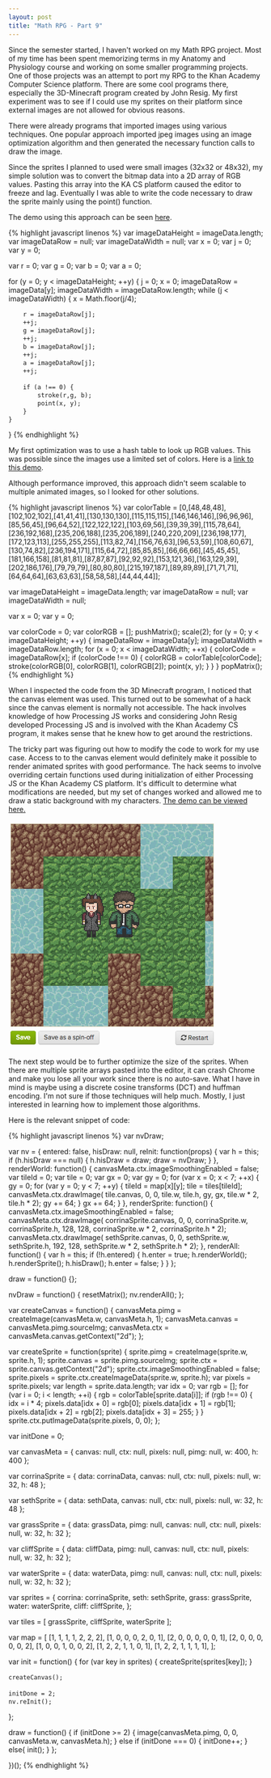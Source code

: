 ```yaml
---
layout: post
title: "Math RPG - Part 9"
---
```


Since the semester started, I haven't worked on my Math RPG project. Most of my time has been spent memorizing terms in my Anatomy and Physiology course and working on some smaller programming projects. One of those projects was an attempt to port my RPG to the Khan Academy Computer Science platform. There are some cool programs there, especially the 3D-Minecraft program created by John Resig. My first experiment was to see if I could use my sprites on their platform since external images are not allowed for obvious reasons.

There were already programs that imported images using various techniques. One popular approach imported jpeg images using an image optimization algorithm and then generated the necessary function calls to draw the image.

Since the sprites I planned to used were small images (32x32 or 48x32), my simple solution was to convert the bitmap data into a 2D array of RGB values. Pasting this array into the KA CS platform caused the editor to freeze and lag. Eventually I was able to write the code necessary to draw the sprite mainly using the point() function.

The demo using this approach can be seen [here](http://www.khanacademy.org/cs/pixel-drawing-attempt-1-slow/4828335093841920).

{% highlight javascript linenos %}
var imageDataHeight = imageData.length;
var imageDataRow = null;
var imageDataWidth = null;
var x = 0;
var j = 0;
var y = 0;

var r = 0;
var g = 0;
var b = 0;
var a = 0;

for (y = 0; y < imageDataHeight; ++y) {
    j = 0;
    x = 0;
    imageDataRow = imageData[y];
    imageDataWidth = imageDataRow.length;
    while (j < imageDataWidth) {
        x = Math.floor(j/4);

        r = imageDataRow[j];
        ++j;
        g = imageDataRow[j];
        ++j;
        b = imageDataRow[j];
        ++j;
        a = imageDataRow[j];
        ++j;

        if (a !== 0) {
            stroke(r,g, b);
            point(x, y);
        }
    }
}
{% endhighlight %}

My first optimization was to use a hash table to look up RGB values. This was possible since the images use a limited set of colors. Here is a [link to this demo](http://www.khanacademy.org/cs/pixel-drawing-attempt-2-slightly-faster/5605398025338880).

Although performance improved, this approach didn't seem scalable to multiple animated images, so I looked for other solutions.

{% highlight javascript linenos %}
var colorTable = [0,[48,48,48],[102,102,102],[41,41,41],[130,130,130],[115,115,115],[146,146,146],[96,96,96],[85,56,45],[96,64,52],[122,122,122],[103,69,56],[39,39,39],[115,78,64],[236,192,168],[235,206,188],[235,206,189],[240,220,209],[236,198,177],[172,123,113],[255,255,255],[113,82,74],[156,76,63],[96,53,59],[108,60,67],[130,74,82],[236,194,171],[115,64,72],[85,85,85],[66,66,66],[45,45,45],[181,166,158],[81,81,81],[87,87,87],[92,92,92],[153,121,36],[163,129,39],[202,186,176],[79,79,79],[80,80,80],[215,197,187],[89,89,89],[71,71,71],[64,64,64],[63,63,63],[58,58,58],[44,44,44]];

var imageDataHeight = imageData.length;
var imageDataRow = null;
var imageDataWidth = null;

var x = 0;
var y = 0;

var colorCode = 0;
var colorRGB = [];
pushMatrix();
scale(2);
for (y = 0; y < imageDataHeight; ++y) {
    imageDataRow = imageData[y];
    imageDataWidth = imageDataRow.length;
    for (x = 0; x < imageDataWidth; ++x) {
        colorCode = imageDataRow[x];
        if (colorCode !== 0) {
            colorRGB = colorTable[colorCode];
            stroke(colorRGB[0], colorRGB[1], colorRGB[2]);
            point(x, y);
        }
    }
}
popMatrix();
{% endhighlight %}

When I inspected the code from the 3D Minecraft program, I noticed that the canvas element was used. This turned out to be somewhat of a hack since the canvas element is normally not accessible. The hack involves knowledge of how Processing JS works and considering John Resig developed Processing JS and is involved with the Khan Academy CS program, it makes sense that he knew how to get around the restrictions.

The tricky part was figuring out how to modify the code to work for my use case. Access to to the canvas element would definitely make it possible to render animated sprites with good performance. The hack seems to involve overriding certain functions used during initialization of either Processing JS or the Khan Academy CS platform. It's difficult to determine what modifications are needed, but my set of changes worked and allowed me to draw a static background with my characters. [The demo can be viewed here.](http://www.khanacademy.org/cs/pixel-drawing-attempt-3-even-faster/6726213898862592)

![Math RPG in Khan Academy CS Program](/images/rpg-in-khanacademy-cs.png)

The next step would be to further optimize the size of the sprites. When there are multiple sprite arrays pasted into the editor, it can crash Chrome and make you lose all your work since there is no auto-save. What I have in mind is maybe using a discrete cosine transforms (DCT) and huffman encoding. I'm not sure if those techniques will help much. Mostly, I just interested in learning how to implement those algorithms.

Here is the relevant snippet of code:

{% highlight javascript linenos %}
var nvDraw;

var nv = {
    entered: false,
    hisDraw: null,
    reInit: function(props) {
        var h = this;
        if (h.hisDraw === null) {
            h.hisDraw = draw;
            draw = nvDraw;
        }
    },
    renderWorld: function() {
        canvasMeta.ctx.imageSmoothingEnabled = false;
        var tileId = 0;
        var tile = 0;
        var gx = 0;
        var gy = 0;
        for (var x = 0; x < 7; ++x) {
            gy = 0;
            for (var y = 0; y < 7; ++y) {
                tileId = map[x][y];
                tile = tiles[tileId];
                canvasMeta.ctx.drawImage(
                    tile.canvas, 0, 0, tile.w, tile.h,
                    gy, gx, tile.w * 2, tile.h * 2);
                gy += 64;
            }
            gx += 64;
        }
    },
    renderSprite: function() {
        canvasMeta.ctx.imageSmoothingEnabled = false;
        canvasMeta.ctx.drawImage(
            corrinaSprite.canvas, 0, 0, corrinaSprite.w, corrinaSprite.h,
            128, 128, corrinaSprite.w * 2, corrinaSprite.h * 2);
        canvasMeta.ctx.drawImage(
            sethSprite.canvas, 0, 0, sethSprite.w, sethSprite.h,
            192, 128, sethSprite.w * 2, sethSprite.h * 2);
    },
    renderAll: function() {
        var h = this;
        if (!h.entered) {
            h.enter = true;
            h.renderWorld();
            h.renderSprite();
            h.hisDraw();
            h.enter = false;
        }
    }
};

draw = function() {};

nvDraw = function() {
    resetMatrix();
    nv.renderAll();
};

var createCanvas = function() {
    canvasMeta.pimg = createImage(canvasMeta.w, canvasMeta.h, 1);
    canvasMeta.canvas = canvasMeta.pimg.sourceImg;
    canvasMeta.ctx = canvasMeta.canvas.getContext("2d");
};

var createSprite = function(sprite) {
    sprite.pimg = createImage(sprite.w, sprite.h, 1);
    sprite.canvas = sprite.pimg.sourceImg;
    sprite.ctx = sprite.canvas.getContext("2d");
    sprite.ctx.imageSmoothingEnabled = false;
    sprite.pixels = sprite.ctx.createImageData(sprite.w, sprite.h);
    var pixels = sprite.pixels;
    var length = sprite.data.length;
    var idx = 0;
    var rgb = [];
    for (var i = 0; i < length; ++i) {
        rgb = colorTable[sprite.data[i]];
        if (rgb !== 0) {
            idx = i * 4;
            pixels.data[idx + 0] = rgb[0];
            pixels.data[idx + 1] = rgb[1];
            pixels.data[idx + 2] = rgb[2];
            pixels.data[idx + 3] = 255;
        }
    }
    sprite.ctx.putImageData(sprite.pixels, 0, 0);
};

var initDone = 0;

var canvasMeta = {
    canvas: null,
    ctx: null,
    pixels: null,
    pimg: null,
    w: 400,
    h: 400
};

var corrinaSprite = {
    data: corrinaData,
    canvas: null,
    ctx: null,
    pixels: null,
    w: 32,
    h: 48
};

var sethSprite = {
    data: sethData,
    canvas: null,
    ctx: null,
    pixels: null,
    w: 32,
    h: 48
};

var grassSprite = {
    data: grassData,
    pimg: null,
    canvas: null,
    ctx: null,
    pixels: null,
    w: 32,
    h: 32
};

var cliffSprite = {
    data: cliffData,
    pimg: null,
    canvas: null,
    ctx: null,
    pixels: null,
    w: 32,
    h: 32
};

var waterSprite = {
    data: waterData,
    pimg: null,
    canvas: null,
    ctx: null,
    pixels: null,
    w: 32,
    h: 32
};

var sprites = {
  corrina: corrinaSprite,
  seth: sethSprite,
  grass: grassSprite,
  water: waterSprite,
  cliff: cliffSprite,
};

var tiles = [
    grassSprite,
    cliffSprite,
    waterSprite
];

var map = [
    [1, 1, 1, 1, 2, 2, 2],
    [1, 0, 0, 0, 2, 0, 1],
    [2, 0, 0, 0, 0, 0, 1],
    [2, 0, 0, 0, 0, 0, 2],
    [1, 0, 0, 1, 0, 0, 2],
    [1, 2, 2, 1, 1, 0, 1],
    [1, 2, 2, 1, 1, 1, 1],
];

var init = function() {
    for (var key in sprites) {
        createSprite(sprites[key]);
    }

    createCanvas();

    initDone = 2;
    nv.reInit();
};

draw = function() {
    if (initDone >= 2) {
        image(canvasMeta.pimg, 0, 0, canvasMeta.w, canvasMeta.h);
    } else if (initDone === 0) {
        initDone++;
    } else{
        init();
    }
};

})();
{% endhighlight %}
